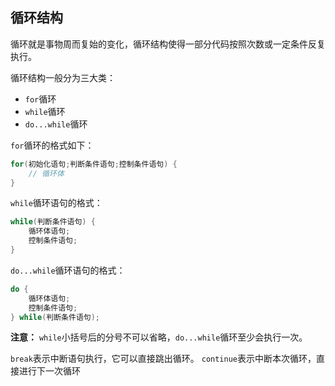 ## 循环结构

循环就是事物周而复始的变化，循环结构使得一部分代码按照次数或一定条件反复执行。

循环结构一般分为三大类：

- `for`循环
- `while`循环
- `do...while`循环

`for`循环的格式如下：

```java
for(初始化语句;判断条件语句;控制条件语句) {
	// 循环体
}
```

`while`循环语句的格式：

```java
while(判断条件语句) {
	循环体语句;
	控制条件语句;
}
```

`do...while`循环语句的格式：

```java
do {
	循环体语句;
	控制条件语句;
} while(判断条件语句);
```

**注意：** `while`小括号后的分号不可以省略，`do...while`循环至少会执行一次。

`break`表示中断语句执行，它可以直接跳出循环。
`continue`表示中断本次循环，直接进行下一次循环

